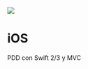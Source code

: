 ![](http://cdn.redmondpie.com/wp-content/uploads/2014/08/Apple-University.png)

# iOS

PDD con Swift 2/3 y MVC
